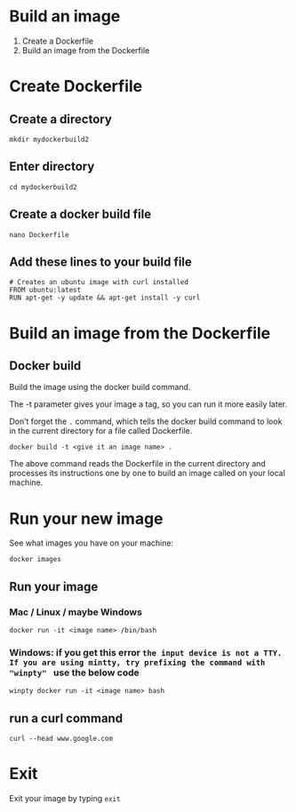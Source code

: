 # Build an image

1. Create a Dockerfile
1. Build an image from the Dockerfile

# Create Dockerfile

## Create a directory

```
mkdir mydockerbuild2
```

## Enter directory

```
cd mydockerbuild2
```

## Create a docker build file

```
nano Dockerfile
```

## Add these lines to your build file

```
# Creates an ubuntu image with curl installed
FROM ubuntu:latest
RUN apt-get -y update && apt-get install -y curl
```

# Build an image from the Dockerfile

## Docker build
Build the image using the docker build command. 

The -t parameter gives your image a tag, so you can run it more easily later. 

Don’t forget the ```.``` command, which tells the docker build command to look in the current directory for a file called Dockerfile.

```
docker build -t <give it an image name> .
```

The above command reads the Dockerfile in the current directory and processes its instructions one by one to build an image called <whatever name you gave it> on your local machine.

# Run your new image

See what images you have on your machine:

```
docker images
```

## Run your image

### Mac / Linux / maybe Windows
```
docker run -it <image name> /bin/bash
```

### Windows: if you get this error ```the input device is not a TTY. If you are using mintty, try prefixing the command with "winpty" ``` use the below code

```
winpty docker run -it <image name> bash
```

## run a curl command

```
curl --head www.google.com
```

# Exit

Exit your image by typing ```exit```
